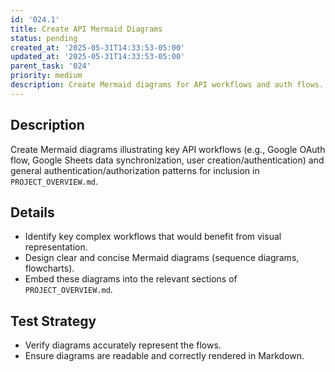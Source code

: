 ```yaml
---
id: '024.1'
title: Create API Mermaid Diagrams
status: pending
created_at: '2025-05-31T14:33:53-05:00'
updated_at: '2025-05-31T14:33:53-05:00'
parent_task: '024'
priority: medium
description: Create Mermaid diagrams for API workflows and auth flows.
---
```


## Description

Create Mermaid diagrams illustrating key API workflows (e.g., Google OAuth flow, Google Sheets data synchronization, user creation/authentication) and general authentication/authorization patterns for inclusion in `PROJECT_OVERVIEW.md`.

## Details

-   Identify key complex workflows that would benefit from visual representation.
-   Design clear and concise Mermaid diagrams (sequence diagrams, flowcharts).
-   Embed these diagrams into the relevant sections of `PROJECT_OVERVIEW.md`.

## Test Strategy

-   Verify diagrams accurately represent the flows.
-   Ensure diagrams are readable and correctly rendered in Markdown.
